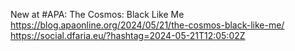New at #APA: The Cosmos: Black Like Me https://blog.apaonline.org/2024/05/21/the-cosmos-black-like-me/ https://social.dfaria.eu/?hashtag=2024-05-21T12:05:02Z